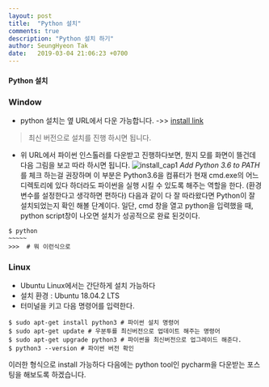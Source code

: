 ```yaml
---
layout: post
title:  "Python 설치"
comments: true
description: "Python 설치 하기"
author: SeungHyeon Tak
date:   2019-03-04 21:06:23 +0700
---
```

#### Python 설치

### Window
- python 설치는 옆 URL에서 다운 가능합니다.
->> <a href="https://www.python.org/downloads/">install link</a>
> 최신 버전으로 설치를 진행 하시면 됩니다.

- 위 URL에서 파이썬 인스톨러를 다운받고 진행하다보면, 뭔지 모를 화면이 뜰건데 다음 그림을 보고 따라 하시면 됩니다.
![install_cap1](https://user-images.githubusercontent.com/46446165/56826164-73e0b480-6896-11e9-9f03-08ac2d5d2054.png)
*Add Python 3.6 to PATH*를 체크 하는걸 권장하며 이 부분은 Python3.6을 컴퓨터가 현재 cmd.exe의 어느 디렉토리에 있다 하더라도 파이썬을 실행 시킬 수 있도록 해주는 역할을 한다.
(환경변수를 설정한다고 생각하면 편하다)
다음과 같이 다 잘 따라왔다면 Python이 잘 설치되었는지 확인 해볼 단계이다.
일단, cmd 창을 열고 python을 입력했을 때, python script창이 나오면 설치가 성공적으로 완료 된것이다.
```
$ python
~~~~~
>>>  # 뭐 이런식으로 
```
### Linux
- Ubuntu Linux에서는 간단하게 설치 가능하다
- 설치 환경 : Ubuntu 18.04.2 LTS
- 터미널을 키고 다음 명령어를 입력한다.

```
$ sudo apt-get install python3 # 파이썬 설치 명령어
$ sudo apt-get update # 우분투를 최신버전으로 업데이트 해주는 명령어
$ sudo apt-get upgrade python3 # 파이썬을 최신버전으로 업그레이드 해준다.
$ python3 --version # 파이썬 버전 확인
```

이러한 형식으로 install 가능하다 
다음에는 python tool인 pycharm을 다운받는 포스팅을 해보도록 하겠습니다.

